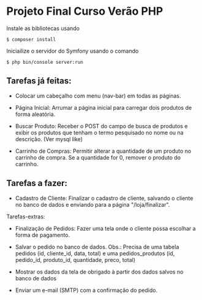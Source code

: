 # Projeto Final Curso Verão PHP
Instale as bibliotecas usando

```$ composer install```

Iniciailize o servidor do Symfony usando o comando

```$ php bin/console server:run```


## Tarefas já feitas:
* Colocar um cabeçalho com menu (nav-bar) em todas as páginas.

* Página Inicial:
Arrumar a página inicial para carregar dois produtos de forma aleatória.

* Buscar Produto: Receber o POST do campo de busca de produtos e exibir os produtos que tenham o termo pesquisado no nome ou na descrição. (Ver mysql like)

* Carrinho de Compras: Permitir alterar a quantidade de um produto no carrinho de compra. Se a quantidade for 0, remover o produto do carrinho.

## Tarefas a fazer:
* Cadastro de Cliente: Finalizar o cadastro de cliente, salvando o cliente no banco de dados e enviando para a página "/loja/finalizar".

Tarefas-extras:

* Finalização de Pedidos: Fazer uma tela onde o cliente possa escolhar a forma de pagamento.

* Salvar o pedido no banco de dados. Obs.: Precisa de uma tabela pedidos (id, cliente_id, data, total) e uma pedidos_produtos (id, pedido_id, produto_id, quantidade, preco, total)

* Mostrar os dados da tela de obrigado à partir dos dados salvos no banco de dados

* Enviar um e-mail (SMTP) com a confirmação do pedido.

